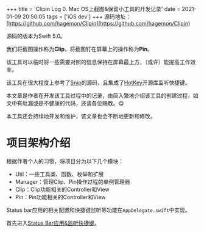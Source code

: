 +++
title = 'Clipin Log 0. Mac OS上截图&保留小工具的开发记录'
date = 2021-01-09 20:50:05
tags = ['iOS dev']
+++
源码地址：[https://github.com/hagemon/Clipin](https://github.com/hagemon/Clipin)

源码的版本为Swift 5.0。

我们将截图操作称为**Clip**，将截图钉在屏幕上的操作称为**Pin**。

该工具可以临时将一些需要对照的信息保持在屏幕最上方，（或许）能提高工作效率。

该工具在很大程度上参考了[Snip](https://github.com/isee15/Capture-Screen-For-Multi-Screens-On-Mac)的源码，且集成了[HotKey](https://github.com/soffes/HotKey)开源库监听快捷键。

本文章是作者在开发该工具过程中的记录，由简入繁地介绍该工具的创建过程，如文中有纰漏或是不健康的代码，还请各位赐教。😋

本工具还会持续地开发和维护，该文章也会不断地更新和修改。

# 项目架构介绍
根据作者个人的习惯，将项目分为以下几个模块：

- Util：一些工具类、函数、枚举和扩展
- Manager：管理Clip、Pin操作过程的单例管理器
- Clip：Clip功能相关的Controller和View
- Pin：Pin功能相关的Controller和View

Status bar应用的相关配置和快捷键监听等功能在`AppDelegate.swift`中实现。

首先进入[Status Bar应用&监听快捷键](https://hagemon.github.io/post/clipin-log-1/)。
